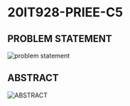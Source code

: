 # 20IT928-PRIEE-C5
## PROBLEM STATEMENT
![problem statement](https://github.com/sivayamuna/20IT928-PRIEE-C5/assets/90715944/86cb5928-2722-46dc-9ae4-ae3623473766)

## ABSTRACT
![ABSTRACT](https://github.com/sivayamuna/20IT928-PRIEE-C5/assets/90715944/f6c506fc-5d9d-4822-a0de-079ecfe0804a)
